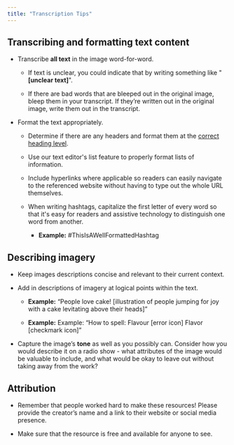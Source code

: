 ```yaml
---
title: "Transcription Tips"
---
```


## Transcribing and formatting text content

- Transcribe **all text** in the image word-for-word.

  - If text is unclear, you could indicate that by writing something like "**[unclear text]**".

  - If there are bad words that are bleeped out in the original image, bleep them in your transcript. If they’re written out in the original image, write them out in the transcript.

- Format the text appropriately.

  - Determine if there are any headers and format them at the [correct heading level](https://webaim.org/techniques/semanticstructure/#headings).

  - Use our text editor's list feature to properly format lists of information.

  - Include hyperlinks where applicable so readers can easily navigate to the referenced website without having to type out the whole URL themselves.

  - When writing hashtags, capitalize the first letter of every word so that it's easy for readers and assistive technology to distinguish one word from another.
    
    - **Example:** #ThisIsAWellFormattedHashtag

## Describing imagery

- Keep images descriptions concise and relevant to their current context.

- Add in descriptions of imagery at logical points within the text.
  
  - **Example:** “People love cake! [illustration of people jumping for joy with a cake levitating above their heads]”
  
  - **Example:** Example: “How to spell: Flavour [error icon] Flavor [checkmark icon]”

- Capture the image’s **tone** as well as you possibly can. Consider how you would describe it on a radio show - what attributes of the image would be valuable to include, and what would be okay to leave out without taking away from the work?

## Attribution

- Remember that people worked hard to make these resources! Please provide the creator’s name and a link to their website or social media presence.

- Make sure that the resource is free and available for anyone to see.
